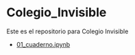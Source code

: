 # Colegio_Invisible
Este es el repositorio para Colegio Invisible

- [01_cuaderno.ipynb](01_cuaderno.ipynb)

